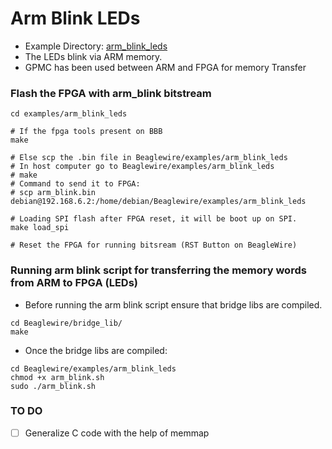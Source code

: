 # Arm Blink LEDs

- Example Directory: [arm_blink_leds](https://github.com/BeagleWire/BeagleWire/tree/master/examples/arm_blink_leds)
- The LEDs blink via ARM memory.
- GPMC has been used between ARM and FPGA for memory Transfer

### Flash the FPGA with arm_blink bitstream 
```
cd examples/arm_blink_leds

# If the fpga tools present on BBB
make

# Else scp the .bin file in Beaglewire/examples/arm_blink_leds
# In host computer go to Beaglewire/examples/arm_blink_leds
# make
# Command to send it to FPGA: 
# scp arm_blink.bin debian@192.168.6.2:/home/debian/Beaglewire/examples/arm_blink_leds

# Loading SPI flash after FPGA reset, it will be boot up on SPI.
make load_spi

# Reset the FPGA for running bitsream (RST Button on BeagleWire)
```

### Running arm blink script for transferring the memory words from ARM to FPGA (LEDs)

- Before running the arm blink script ensure that bridge libs are compiled.
```
cd Beaglewire/bridge_lib/
make
```
- Once the bridge libs are compiled:
```
cd Beaglewire/examples/arm_blink_leds
chmod +x arm_blink.sh
sudo ./arm_blink.sh
```

### TO DO
- [ ]  Generalize C code with the help of memmap
